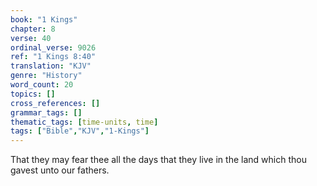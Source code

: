 ```yaml
---
book: "1 Kings"
chapter: 8
verse: 40
ordinal_verse: 9026
ref: "1 Kings 8:40"
translation: "KJV"
genre: "History"
word_count: 20
topics: []
cross_references: []
grammar_tags: []
thematic_tags: [time-units, time]
tags: ["Bible","KJV","1-Kings"]
---
```

That they may fear thee all the days that they live in the land which thou gavest unto our fathers.
